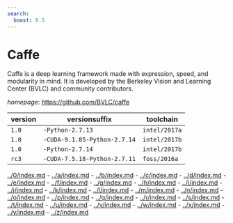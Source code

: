```yaml
---
search:
  boost: 0.5
---
```

# Caffe

Caffe is a deep learning framework made with expression, speed, and modularity in mind. It is developed by the Berkeley Vision and Learning Center (BVLC) and community contributors.

*homepage*: <https://github.com/BVLC/caffe>

version | versionsuffix | toolchain
--------|---------------|----------
``1.0`` | ``-Python-2.7.13`` | ``intel/2017a``
``1.0`` | ``-CUDA-9.1.85-Python-2.7.14`` | ``intel/2017b``
``1.0`` | ``-Python-2.7.14`` | ``intel/2017b``
``rc3`` | ``-CUDA-7.5.18-Python-2.7.11`` | ``foss/2016a``

[../0/index.md](0) - [../a/index.md](a) - [../b/index.md](b) - [../c/index.md](c) - [../d/index.md](d) - [../e/index.md](e) - [../f/index.md](f) - [../g/index.md](g) - [../h/index.md](h) - [../i/index.md](i) - [../j/index.md](j) - [../k/index.md](k) - [../l/index.md](l) - [../m/index.md](m) - [../n/index.md](n) - [../o/index.md](o) - [../p/index.md](p) - [../q/index.md](q) - [../r/index.md](r) - [../s/index.md](s) - [../t/index.md](t) - [../u/index.md](u) - [../v/index.md](v) - [../w/index.md](w) - [../x/index.md](x) - [../y/index.md](y) - [../z/index.md](z)


